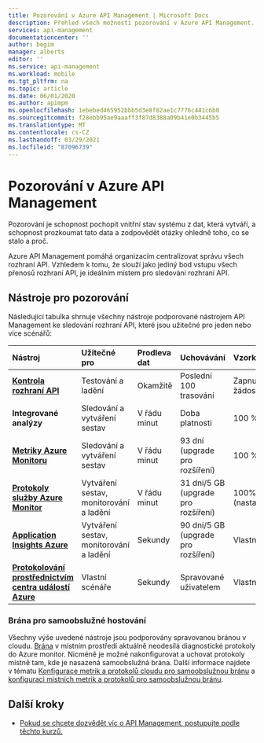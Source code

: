```yaml
---
title: Pozorování v Azure API Management | Microsoft Docs
description: Přehled všech možností pozorování v Azure API Management.
services: api-management
documentationcenter: ''
author: begim
manager: alberts
editor: ''
ms.service: api-management
ms.workload: mobile
ms.tgt_pltfrm: na
ms.topic: article
ms.date: 06/01/2020
ms.author: apimpm
ms.openlocfilehash: 1ebebed465952bbb5d3e8f82ae1c7776c441c6b0
ms.sourcegitcommit: f28ebb95ae9aaaff3f87d8388a09b41e0b3445b5
ms.translationtype: MT
ms.contentlocale: cs-CZ
ms.lasthandoff: 03/29/2021
ms.locfileid: "87096739"
---
```

# <a name="observability-in-azure-api-management"></a>Pozorování v Azure API Management

Pozorování je schopnost pochopit vnitřní stav systému z dat, která vytváří, a schopnost prozkoumat tato data a zodpovědět otázky ohledně toho, co se stalo a proč. 

Azure API Management pomáhá organizacím centralizovat správu všech rozhraní API. Vzhledem k tomu, že slouží jako jediný bod vstupu všech přenosů rozhraní API, je ideálním místem pro sledování rozhraní API. 

## <a name="observability-tools"></a>Nástroje pro pozorování

Následující tabulka shrnuje všechny nástroje podporované nástrojem API Management ke sledování rozhraní API, které jsou užitečné pro jeden nebo více scénářů:

| Nástroj        | Užitečné pro    | Prodleva dat | Uchovávání | Vzorkování | Datový druh | Povoleno|
|:------------- |:-------------|:---- |:----|:---- |:--- |:---- 
| **[Kontrola rozhraní API](api-management-howto-api-inspector.md)** | Testování a ladění | Okamžitě | Poslední 100 trasování | Zapnuto na žádost | Trasování požadavků | Vždy
| **Integrované analýzy** | Sledování a vytváření sestav | V řádu minut | Doba platnosti | 100 % | Sestavy a protokoly | Vždy |
| **[Metriky Azure Monitoru](api-management-howto-use-azure-monitor.md)** | Sledování a vytváření sestav | V řádu minut | 93 dní (upgrade pro rozšíření) | 100 % | Metriky | Vždy |
| **[Protokoly služby Azure Monitor](api-management-howto-use-azure-monitor.md)** | Vytváření sestav, monitorování a ladění | V řádu minut | 31 dní/5 GB (upgrade pro rozšíření) | 100% (nastavitelný) | Protokoly | Volitelné |
| **[Application Insights Azure](api-management-howto-app-insights.md)** | Vytváření sestav, monitorování a ladění | Sekundy | 90 dní/5 GB (upgrade pro rozšíření) | Vlastní | Protokoly, metriky | Volitelné |
| **[Protokolování prostřednictvím centra událostí Azure](api-management-howto-log-event-hubs.md)** | Vlastní scénáře | Sekundy | Spravované uživatelem | Vlastní | Vlastní | Volitelné |

### <a name="self-hosted-gateway"></a>Brána pro samoobslužné hostování

Všechny výše uvedené nástroje jsou podporovány spravovanou bránou v cloudu. [Brána](self-hosted-gateway-overview.md) v místním prostředí aktuálně neodesílá diagnostické protokoly do Azure monitor. Nicméně je možné nakonfigurovat a uchovat protokoly místně tam, kde je nasazená samoobslužná brána. Další informace najdete v tématu [Konfigurace metrik a protokolů cloudu pro samoobslužnou bránu](how-to-configure-cloud-metrics-logs.md) a [konfiguraci místních metrik a protokolů pro samoobslužnou bránu](how-to-configure-local-metrics-logs.md).

## <a name="next-steps"></a>Další kroky

* [Pokud se chcete dozvědět víc o API Management, postupujte podle těchto kurzů.](import-and-publish.md)
